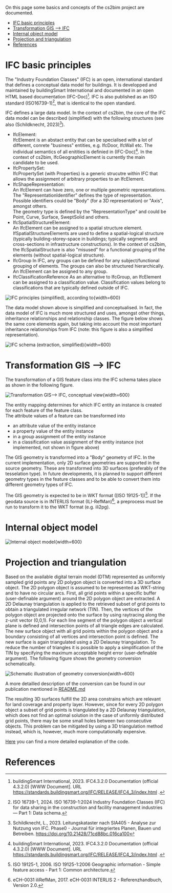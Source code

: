 On this page some basics and concepts of the cs2bim project are documented.

- [IFC basic principles](#ifc-basic-principles)
- [Transformation GIS --\> IFC](#transformation-gis----ifc)
- [Internal object model](#internal-object-model)
- [Projection and triangulation](#projection-and-triangulation)
- [References](#references)


# IFC basic principles
The "Industry Foundation Classes" (IFC) is an open, international standard that defines a conceptual data model for buildings. It is developped and maintained by buildingSmart International and documented in an open HTML based documentation (IFC-Doc)[^IFC-Doc]. IFC is also published as an ISO standard (ISO16739-1)[^ISO16739-1], that is identical to the open standard.  

IFC defines a large data model. In the context of cs2bim, the core of the IFC data model can be described (simplified) with the following structures (see also (Schildknecht, 2023)[^Schildknecht-2023]).
- IfcElement:  
IfcElement is an abstact entity that can be specialised with a lot of different, conrete "business" entities, e.g. IfcDoor, IfcWall etc. The individual semantics of all enitities is definied in (IFC-Doc)[^IFC-Doc]. In the context of cs2bim, IfcGeographicElement is currently the main candidate to be used. 
- IfcPropertySet:  
IfcPropertySet (with Properties) is a generic strucutre within IFC that allows the assignment of arbitrary properties to an IfcElement. 
- IfcShapeRepresentation:  
An IfcElement can have zero, one or multiple geometric representations. The "RepresentationIdentifier" defines the type of representation. Possible identifiers could be "Body" (for a 3D representation) or "Axis", amongst others.  
The geometry type is defined by the "RepresentationType" and could be Point, Curve, Surface, SweptSolid and others.
- IfcSpatialStructureElement:  
An IfcElement can be assigned to a spatial structure element. IfSpatialStructureElements are used to define a spatial-logical structure (typically building-storey-space in buildings; typically segments and cross-sections in infrastructure constructions). In the context of cs2bim, the IfcSpatialStructure is also "misused" for a functional grouping of the elements (without spatial-logical structure).
- IfcGroup
In IFC, any groups can be defined for any subject/functional grouping of elements. The groups can also be structured hierarchically. An IfcElement can be assigned to any group.
- IfcClassificationReference
As an alternative to IfcGroup, an IfcElement can be assigned to a classification value. Classification values belong to classifications that are typically defined outside of IFC.   

![IFC principles (simplified), according to [^Schildknecht-2023]](./uploads/ifc-principles.png){width=600}


The data model shown above is simplified and conceptualised. In fact, the data model of IFC is much more structured and uses, amongst other things, inheritance relationships and relationship classes. The figure below shows the same core elements again, but taking into account the most important inheritance relationships from IFC (note: this figure is also a simplified representation).  

![IFC schema (extraction, simplified)](./uploads/ifc-simplified.png){width=600}


# Transformation GIS --> IFC
The transformation of a GIS feature class into the IFC schema takes place as shown in the following figure.

![Transformation GIS--> IFC, conceptual view](./uploads/transformation-conceptual.jpg){width=600}

The entity mapping determines for which IFC entity an instance is created for each feature of the feature class.  
The attribute values of a feature can be transformed into 
- an attribute value of the entity instance
- a property value of the entity instance
- in a group assignment of the entity instance
- in a classification value assignment of the entity instance (not implemented, not shown in figure above)

The GIS geometry is transformed into a "Body" geometry of IFC. In the current implementation, only 2D surface geometries are supported in the source geometry. These are transformed into 3D surfaces (preferably of the tesselation type). In future developments, it is planned to support different geometry types in the feature classes and to be able to convert them into different geometry types of IFC.  

The GIS geometry is expected to be in WKT format ([ISO 19125-1])[^ISO19125-1]. If the geodata source is in INTERLIS format (ILI-RefMan)[^ILIRefMan], a preprocess must be run to transform it to the WKT format (e.g. ili2pg).

# Internal object model

![Internal object model](./uploads/internal-class-model.png){width=600}

# Projection and triangulation

Based on the available digital terrain model (DTM) represented as uniformly sampled grid points any 2D polygon object is converted into a 3D surface object. The 2D polygon object is assumed to be represented as WKT-string and to have no circular arcs.
First, all grid points within a specific buffer (user-definable argument) around the 2D polygon object are extracted. A 2D Delaunay triangulation is applied to the retrieved subset of grid points to obtain a triangulated irregular network (TIN). Then, the vertices of the polygon object are projected onto the surface by using raytracing along the z-unit vector (0,0,1). For each line segment of the polygon object a vertical plane is defined and intersection points of all triangle edges are calculated. The new surface object with all grid points within the polygon object and a boundary consisting of all vertices and intersection point is defined. The new surface is again triangulated using a 2D Delaunay triangulation. To reduce the number of triangles it is possible to apply a simplification of the TIN by specifying the maximum acceptable height error (user-definable argument). The following figure shows the geometry conversion schematically.

![Schematic illustration of geometry conversion](./uploads/cs-2d-t2-3d.jpg){width=600}

A more detailled description of the conversion can be found in our publication mentioned in [README.md](README.md)

The resulting 3D surfaces fulfill the 2D area constrains which are relevant for land coverage and property layer. However, since for every 2D polygon object a subset of grid points is triangulated by a 2D Delaunay triangulation, which does not find an optimal solution in the case of uniformly distributed grid points, there may be some small holes between two consecutive objects. This problem can be mitigated by using a 3D triangulation method instead, which is, however, much more computationally expensive.

[Here](examples/example.ipynb) you can find a more detailed explanation of the code.

# References
[^IFC-Doc]: buildingSmart International, 2023. IFC4.3.2.0 Documentation (official 4.3.2.0) [WWW Document]. URL https://standards.buildingsmart.org/IFC/RELEASE/IFC4_3/index.html .  
[^ISO16739-1]: ISO 16739-1, 2024. ISO 16739-1:2024 Industry Foundation Classes (IFC) for data sharing in the construction and facility management industries — Part 1: Data schema.  
[^Schildknecht-2023]: Schildknecht, L., 2023. Leitungskataster nach SIA405 - Analyse zur Nutzung von IFC. Phase0 - Journal für integriertes Planen, Bauen und Betreiben. https://doi.org/10.21428/71cd88bc.016ca100  
[^ISO19107]: ISO 19107, 2019. ISO 19107:2019 Geographic Information - Spatial Schema.  
[^ISO19125-1]: ISO 19125-1, 2006. ISO 19125-1:2006 Geographic information - Simple feature access - Part 1: Common architecture.    
[^ILIRefMan]: eCH-0031 iliRefMan, 2017. eCH-0031 INTERLIS 2 - Referenzhandbuch, Version 2.0.  

